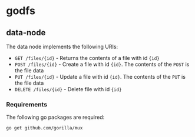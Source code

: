 # godfs

## data-node

The data node implements the following URIs:

- `GET /files/{id}` - Returns the contents of a file with id `{id}`
- `POST /files/{id}` - Create a file with id `{id}`. The contents of the `POST` is the file data
- `PUT /files/{id}` - Update a file with id `{id}`. The contents of the `PUT` is the file data
- `DELETE /files/{id}` - Delete file with id `{id}`

### Requirements

The following go packages are required:

	go get github.com/gorilla/mux
